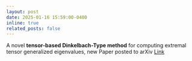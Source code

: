 ```yaml
---
layout: post
date: 2025-01-16 15:59:00-0400
inline: true
related_posts: false
---
```


A novel **tensor-based Dinkelbach-Type method** for computing extremal tensor generalized eigenvalues, new Paper posted to arXiv [Link](http://arxiv.org/abs/2501.09735) 
